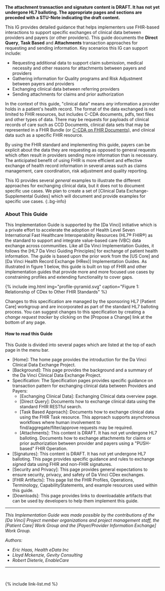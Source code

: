 <!--{raw}
<div class="bg-info" markdown="1">
Publishing Punch list:

- [X] Finish [Resolving Trackers](https://jira.hl7.org/secure/Dashboard.jspa?selectPageId=11801)
- [X] Finish Applying Resolved Trackers
- [ ] technical QA
- [ ] ProofRead
  - [X] update to US Core 3.1.1
  - [ ] update to published version of HREX
  - [ ] evaluate pathway to US Core 4.0.0 and US Core 5.0.0 todo
  - [X] Update Signatures to Draft status
  - [ ] Update to Attachments section.
  - [X] Update PL
  - [ ] Update Jira file pending...
  - [X] final QA
  - [X] Remove all new content highlighting
  - [X] home
  - [X] downloads
  - [X] artifacts
  - [X] Attachments
  - [X] $submit-attachments
  - [X] security and privacy
  - [X] background
  - [X] Exchanging Clinical Data
  - [X] Direct Query
  - [X] Task Based Approach
  - [X] Attachments
  - [X] Signatures - included updates to Canonicalization!
  - [X] Profiles
  - [X] Terminology
  - [X] CapabilityStatements
  - [ ] Examples updated sig examples!
- [X] Reconciliation Spreadsheet
- [ ] publication request
- [ ] publication checklist

Where possible, new and updated content will be highlighted with green text and background


{{ site.data.pl.list[0].desc }}

</div>
{endraw}-->

<div markdown="1" class="stu-note">

**The attachment transaction and signature content is DRAFT.  It has not yet undergone HL7 balloting. The appropriate pages and sections are preceded with a STU-Note indicating the draft content.**

</div>

This IG provides detailed guidance that helps implementers use FHIR-based interactions to support specific exchanges of clinical data between providers and payers (or other providers).  This guide documents the **Direct Query**, **Task Based** and **Attachments** transaction approaches for requesting and sending information. Key scenarios this IG can support include:

 - Requesting additional data to support claim submission, medical necessity and other reasons for attachments between payers and providers
 - Gathering information for Quality programs and Risk Adjustment between payers and providers
 - Exchanging clinical data between referring providers
 - Sending attachments for claims and prior authorization

In the context of this guide, "clinical data" means *any* information a provider holds in a patient's health record. The format of the data exchanged is not limited to FHIR resources, but includes C-CDA documents, pdfs, text files and other types of data. There may be requests for payloads of clinical records of care such as CCD Documents, clinical data sets that may be represented in a FHIR Bundle (or [C-CDA on FHIR Documents](http://hl7.org/fhir/us/ccda/)), and clinical data such as a specific FHIR resource.

By using the FHIR standard and implementing this guide, payers can be explicit about the data they are requesting as opposed to general requests which often result in providers sending more information than is necessary. The anticipated benefit of using FHIR is more efficient and effective exchange of health record information in several areas such as claims management, care coordination, risk adjustment and quality reporting.

This IG provides several *general* examples to illustrate the different approaches for exchanging clinical data, but it does not to document specific use cases.  We plan to create a set of [Clinical Data Exchange- Supplemental Guides] which will document and provide examples for specific use cases.
{:.bg-info}

### About This Guide

This Implementation Guide is supported by the [Da Vinci] initiative which is a private effort to accelerate the adoption of Health Level Seven International Fast Healthcare Interoperability Resources (HL7® FHIR®) as the standard to support and integrate value-based care (VBC) data exchange across communities. Like all Da Vinci Implementation Guides, it follows the [HL7 Da Vinci Guiding Principles] for exchange of patient health information.  The guide is based upon the prior work from the [US Core] and [Da Vinci Health Record Exchange (HRex)] Implementation Guides. As illustrated in figure 1 below, this guide is built on top of FHIR and other implementation guides that provide more and more focused use cases by constraining profiles and extending functionality to cover gaps.

{% include img.html img="profile-pyramid.svg" caption="Figure 1: Relationship of CDex to Other FHIR Standards" %}

Changes to this specification are managed by the sponsoring HL7 [Patient Care] workgroup and are incorporated as part of the standard HL7 balloting process. You can suggest changes to this specification by creating a *change request tracker* by clicking on the [Propose a Change] link at the bottom of any page.

#### How to read this Guide

This Guide is divided into several pages which are listed at the top of each page in the menu bar.

- [Home]\: The home page provides the introduction for the Da Vinci Clinical Data Exchange Project.
- [Background]\: This page provides the background and a summary of the Da Vinci Clinical Data Exchange Project.
- Specification\: The Specification pages provides specific guidance on transaction pattern for exchanging clinical data between Providers and Payers:
  - [Exchanging Clinical Data]\: Exchanging Clinical data overview page.
  - [Direct Query]\: Documents how to exchange clinical data using the standard FHIR RESTful search.
  - [Task Based Approach]\: Documents how to exchange clinical data using the FHIR Task resource. This approach supports asynchronous workflows where human involvement to find/aggregate/filter/approve requests may be required.
  - [Attachments]\: <span class="bg-warning">This content is DRAFT. It has not yet undergone HL7 balloting.</span> Documents how to exchange attachments for claims or prior authorization between provider and payers using a "PUSH-based" FHIR Operation.
- [Signatures]\: <span class="bg-warning">This content is DRAFT. It has not yet undergone HL7 balloting.</span> This page provides specific guidance and rules to exchange *signed* data using FHIR and non-FHIR signatures.
- [Security and Privacy]\: This page provides general expectations to ensure security, privacy, and safety of Da Vinci CDex exchanges.
- [FHIR Artifacts]\: This page list the FHIR Profiles, Operations, Terminology, CapabilityStatements, and example resources used within this guide.
- [Downloads]\: This page provides links to downloadable artifacts that can be used by developers to help them implement this guide.

---

*This Implementation Guide was made possible by the contributions of the [Da Vinci] Project member organizations and project management staff, the [Patient Care] Work Group and the [Payer/Provider Information Exchange] Work Group.*

*Authors:*

- *Eric Haas, Health eData Inc*
- *Lloyd Mckenzie, Gevity Consulting*
- *Robert Dieterle, EnableCare*

---

<br />

{% include link-list.md %}
